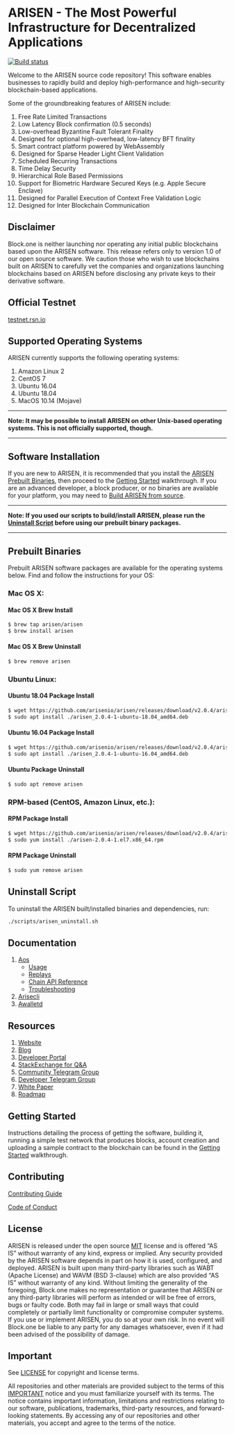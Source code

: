 
# ARISEN - The Most Powerful Infrastructure for Decentralized Applications

[![Build status](https://badge.buildkite.com/370fe5c79410f7d695e4e34c500b4e86e3ac021c6b1f739e20.svg?branch=master)](https://buildkite.com/ARISEN/arisen)

Welcome to the ARISEN source code repository! This software enables businesses to rapidly build and deploy high-performance and high-security blockchain-based applications.

Some of the groundbreaking features of ARISEN include:

1. Free Rate Limited Transactions
1. Low Latency Block confirmation (0.5 seconds)
1. Low-overhead Byzantine Fault Tolerant Finality
1. Designed for optional high-overhead, low-latency BFT finality
1. Smart contract platform powered by WebAssembly
1. Designed for Sparse Header Light Client Validation
1. Scheduled Recurring Transactions
1. Time Delay Security
1. Hierarchical Role Based Permissions
1. Support for Biometric Hardware Secured Keys (e.g. Apple Secure Enclave)
1. Designed for Parallel Execution of Context Free Validation Logic
1. Designed for Inter Blockchain Communication

## Disclaimer

Block.one is neither launching nor operating any initial public blockchains based upon the ARISEN software. This release refers only to version 1.0 of our open source software. We caution those who wish to use blockchains built on ARISEN to carefully vet the companies and organizations launching blockchains based on ARISEN before disclosing any private keys to their derivative software.

## Official Testnet

[testnet.rsn.io](https://testnet.rsn.io/)

## Supported Operating Systems

ARISEN currently supports the following operating systems:  

1. Amazon Linux 2
2. CentOS 7
3. Ubuntu 16.04
4. Ubuntu 18.04
5. MacOS 10.14 (Mojave)

---

**Note: It may be possible to install ARISEN on other Unix-based operating systems. This is not officially supported, though.**

---

## Software Installation

If you are new to ARISEN, it is recommended that you install the [ARISEN Prebuilt Binaries](#prebuilt-binaries), then proceed to the [Getting Started](https://developers.rsn.io/arisen-home/docs) walkthrough. If you are an advanced developer, a block producer, or no binaries are available for your platform, you may need to [Build ARISEN from source](https://arisen.github.io/rsn/latest/install/build-from-source).

---

**Note: If you used our scripts to build/install ARISEN, please run the [Uninstall Script](#uninstall-script) before using our prebuilt binary packages.**

---

## Prebuilt Binaries

Prebuilt ARISEN software packages are available for the operating systems below. Find and follow the instructions for your OS:

### Mac OS X:

#### Mac OS X Brew Install
```sh
$ brew tap arisen/arisen
$ brew install arisen
```
#### Mac OS X Brew Uninstall
```sh
$ brew remove arisen
```

### Ubuntu Linux:

#### Ubuntu 18.04 Package Install
```sh
$ wget https://github.com/arisenio/arisen/releases/download/v2.0.4/arisen_2.0.4-1-ubuntu-18.04_amd64.deb
$ sudo apt install ./arisen_2.0.4-1-ubuntu-18.04_amd64.deb
```
#### Ubuntu 16.04 Package Install
```sh
$ wget https://github.com/arisenio/arisen/releases/download/v2.0.4/arisen_2.0.4-1-ubuntu-16.04_amd64.deb
$ sudo apt install ./arisen_2.0.4-1-ubuntu-16.04_amd64.deb
```
#### Ubuntu Package Uninstall
```sh
$ sudo apt remove arisen
```

### RPM-based (CentOS, Amazon Linux, etc.):

#### RPM Package Install
```sh
$ wget https://github.com/arisenio/arisen/releases/download/v2.0.4/arisen-2.0.4-1.el7.x86_64.rpm
$ sudo yum install ./arisen-2.0.4-1.el7.x86_64.rpm
```
#### RPM Package Uninstall
```sh
$ sudo yum remove arisen
```

## Uninstall Script
To uninstall the ARISEN built/installed binaries and dependencies, run:
```sh
./scripts/arisen_uninstall.sh
```

## Documentation
1. [Aos](http://arisen.github.io/rsn/latest/aos/)
    - [Usage](http://arisen.github.io/rsn/latest/aos/usage/index)
    - [Replays](http://arisen.github.io/rsn/latest/aos/replays/index)
    - [Chain API Reference](http://arisen.github.io/rsn/latest/aos/plugins/chain_api_plugin/api-reference/index)
    - [Troubleshooting](http://arisen.github.io/rsn/latest/aos/troubleshooting/index)
1. [Arisecli](http://arisen.github.io/rsn/latest/arisecli/)
1. [Awalletd](http://arisen.github.io/rsn/latest/awalletd/)

## Resources
1. [Website](https://rsn.io)
1. [Blog](https://medium.com/arisen)
1. [Developer Portal](https://developers.rsn.io)
1. [StackExchange for Q&A](https://arisen.stackexchange.com/)
1. [Community Telegram Group](https://t.me/RSNProject)
1. [Developer Telegram Group](https://t.me/joinchat/EaEnSUPktgfoI-XPfMYtcQ)
1. [White Paper](https://github.com/arisenio/Documentation/blob/master/TechnicalWhitePaper.md)
1. [Roadmap](https://github.com/arisenio/Documentation/blob/master/Roadmap.md)

<a name="gettingstarted"></a>
## Getting Started
Instructions detailing the process of getting the software, building it, running a simple test network that produces blocks, account creation and uploading a sample contract to the blockchain can be found in the [Getting Started](https://developers.rsn.io/welcome/latest/getting-started) walkthrough.

## Contributing

[Contributing Guide](./CONTRIBUTING.md)

[Code of Conduct](./CONTRIBUTING.md#conduct)

## License

ARISEN is released under the open source [MIT](./LICENSE) license and is offered “AS IS” without warranty of any kind, express or implied. Any security provided by the ARISEN software depends in part on how it is used, configured, and deployed. ARISEN is built upon many third-party libraries such as WABT (Apache License) and WAVM (BSD 3-clause) which are also provided “AS IS” without warranty of any kind. Without limiting the generality of the foregoing, Block.one makes no representation or guarantee that ARISEN or any third-party libraries will perform as intended or will be free of errors, bugs or faulty code. Both may fail in large or small ways that could completely or partially limit functionality or compromise computer systems. If you use or implement ARISEN, you do so at your own risk. In no event will Block.one be liable to any party for any damages whatsoever, even if it had been advised of the possibility of damage.  

## Important

See [LICENSE](./LICENSE) for copyright and license terms.

All repositories and other materials are provided subject to the terms of this [IMPORTANT](./IMPORTANT.md) notice and you must familiarize yourself with its terms.  The notice contains important information, limitations and restrictions relating to our software, publications, trademarks, third-party resources, and forward-looking statements.  By accessing any of our repositories and other materials, you accept and agree to the terms of the notice.
